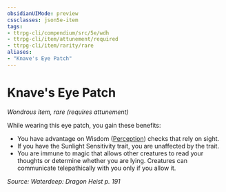 ```yaml
---
obsidianUIMode: preview
cssclasses: json5e-item
tags:
- ttrpg-cli/compendium/src/5e/wdh
- ttrpg-cli/item/attunement/required
- ttrpg-cli/item/rarity/rare
aliases: 
- "Knave's Eye Patch"
---
```

# Knave's Eye Patch
*Wondrous item, rare (requires attunement)*  



While wearing this eye patch, you gain these benefits:

- You have advantage on Wisdom ([Perception](/3-Mechanics/CLI/Rules/skills.md#Perception)) checks that rely on sight.  
- If you have the Sunlight Sensitivity trait, you are unaffected by the trait.  
- You are immune to magic that allows other creatures to read your thoughts or determine whether you are lying. Creatures can communicate telepathically with you only if you allow it.  

*Source: Waterdeep: Dragon Heist p. 191*